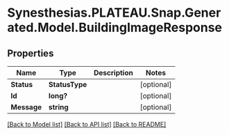 # Synesthesias.PLATEAU.Snap.Generated.Model.BuildingImageResponse

## Properties

Name | Type | Description | Notes
------------ | ------------- | ------------- | -------------
**Status** | **StatusType** |  | [optional] 
**Id** | **long?** |  | [optional] 
**Message** | **string** |  | [optional] 

[[Back to Model list]](../README.md#documentation-for-models) [[Back to API list]](../README.md#documentation-for-api-endpoints) [[Back to README]](../README.md)

